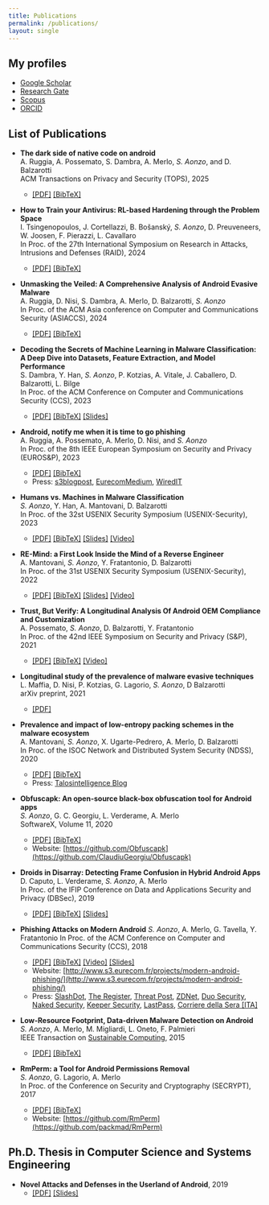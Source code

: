 ```yaml
---
title: Publications
permalink: /publications/
layout: single
---
```


## My profiles

+ [Google Scholar](https://scholar.google.fr/citations?user=h1RL7s4AAAAJ)
+ [Research Gate](https://www.researchgate.net/profile/Simone_Aonzo)
+ [Scopus](https://www.scopus.com/authid/detail.uri?authorId=57195635255)
+ [ORCID](https://orcid.org/0000-0001-9547-3502)


## List of Publications
+ **The dark side of native code on android** \
A. Ruggia, A. Possemato, S. Dambra, A. Merlo, *S. Aonzo*, and D. Balzarotti \
ACM Transactions on Privacy and Security (TOPS), 2025
  + [[PDF]](https://www.techrxiv.org/articles/preprint/The_Dark_Side_of_Native_Code_on_Android/21220247/1) [[BibTeX]](/assets/bib/ruggia2022dark.bib)

+ **How to Train your Antivirus: RL-based Hardening through the Problem Space** \
I. Tsingenopoulos, J. Cortellazzi, B. Bošanský, *S. Aonzo*, D. Preuveneers, W. Joosen, F. Pierazzi, L. Cavallaro \
In Proc. of the 27th International Symposium on Research in Attacks, Intrusions and Defenses (RAID), 2024
  + [[PDF]](https://dl.acm.org/doi/pdf/10.1145/3678890.3678912) [[BibTeX]]()

+ **Unmasking the Veiled: A Comprehensive Analysis of Android Evasive Malware** \
A. Ruggia, D. Nisi, S. Dambra, A. Merlo, D. Balzarotti, *S. Aonzo* \
In Proc. of the ACM Asia conference on Computer and Communications Security (ASIACCS), 2024
  + [[PDF]](https://dl.acm.org/doi/pdf/10.1145/3634737.3637658) [[BibTeX]](/assets/bib/ruggia2024unmasking.bib)

+ **Decoding the Secrets of Machine Learning in Malware Classification: A Deep Dive into Datasets, Feature Extraction, and Model Performance** \
S. Dambra, Y. Han, *S. Aonzo*, P. Kotzias, A. Vitale, J. Caballero, D. Balzarotti, L. Bilge \
In Proc. of the ACM Conference on Computer and Communications Security (CCS), 2023
  + [[PDF]](https://arxiv.org/pdf/2307.14657) [[BibTeX]](/assets/bib/dambra2023decoding.bib) [[Slides]](https://docs.google.com/presentation/d/1fUGDNj3O8ZzE8b-UhVjh12nhcZWQfcZBVezz8yPIOVU/edit?usp=sharing)


+ **Android, notify me when it is time to go phishing** \
A. Ruggia, A. Possemato, A. Merlo, D. Nisi, and *S. Aonzo* \
In Proc. of the 8th IEEE European Symposium on Security and Privacy (EUROS&P), 2023 
  + [[PDF]](https://www.s3.eurecom.fr/docs/eurosp23_inotify.pdf) [[BibTeX]](https://www.s3.eurecom.fr/bibs/eurosp23_inotify.bib)
  + Press: [s3blogpost](https://www.s3.eurecom.fr/post/2023/03/06/android-notify-me-when-it-is-time-to-go-phishing/), [EurecomMedium](https://eurecom-blog.medium.com/a-new-vulnerability-is-identified-in-the-android-system-by-eurecom-researchers-a97643ed8180), [WiredIT](https://www.wired.it/article/android-vulnerabilita-genova/)

+ **Humans vs. Machines in Malware Classification** \
*S. Aonzo*, Y. Han, A. Mantovani, D. Balzarotti \
In Proc. of the 32st USENIX Security Symposium (USENIX-Security), 2023 
  + [[PDF]](https://www.usenix.org/system/files/usenixsecurity23-aonzo.pdf) [[BibTeX]](/assets/bib/aonzo2023humans.bib) [[Slides]](https://docs.google.com/presentation/d/1pArIOq3WgUUusjDtFK9ntaGbeiUUbzmCuHxEe2lTaG4/edit?usp=sharing) [[Video]](https://youtu.be/atK2jQvebqE?si=tC6am18IxoyZSBpj)

+ **RE-Mind: a First Look Inside the Mind of a Reverse Engineer** \
A. Mantovani, *S. Aonzo*, Y. Fratantonio, D. Balzarotti \
In Proc. of the 31st USENIX Security Symposium (USENIX-Security), 2022 
  + [[PDF]](https://www.usenix.org/system/files/sec22-mantovani.pdf) [[BibTeX]](/assets/bib/mantovani2022remind.bib) [[Slides]](https://docs.google.com/presentation/d/1oJWV0oNEKpdzyCCvK2NbRl0LPvMiJHhZOfETeIXu0wA/edit?usp=sharing) [[Video]](https://www.youtube.com/watch?v=n7mVyF5hplI)

+ **Trust, But Verify: A Longitudinal Analysis Of Android OEM Compliance and Customization** \
A. Possemato, *S. Aonzo*, D. Balzarotti, Y. Fratantonio \
In Proc. of the 42nd IEEE Symposium on Security and Privacy (S&P), 2021 
  + [[PDF]](/assets/pdf/2021_oakland_customizations.pdf) [[BibTeX]](/assets/bib/possemato2021trust.bib) [[Video]](https://www.youtube.com/watch?v=Giy7JZRbADc)

+ **Longitudinal study of the prevalence of malware evasive techniques** \
L. Maffia, D. Nisi, P. Kotzias, G. Lagorio, *S. Aonzo*, D Balzarotti \
arXiv preprint, 2021
  + [[PDF]](https://arxiv.org/pdf/2112.11289) 

+ **Prevalence and impact of low-entropy packing schemes in the malware ecosystem** \
  A. Mantovani, *S. Aonzo*, X. Ugarte-Pedrero, A. Merlo, D. Balzarotti \
In Proc. of the ISOC Network and Distributed System Security (NDSS), 2020
  + [[PDF]](/assets/pdf/Prevalence_and_Impact_of_Low-Entropy_Packing_Schemes_in_the_Malware_Ecosystem.pdf) [[BibTeX]](/assets/bib/mantovani2020prevalence.bib) 
  + Press: [Talosintelligence Blog](https://blog.talosintelligence.com/2020/02/new-research-paper-prevalence-and.html)

+ **Obfuscapk: An open-source black-box obfuscation tool for Android apps** \
*S. Aonzo*, G. C. Georgiu, L. Verderame, A. Merlo \
SoftwareX, Volume 11, 2020
  + [[PDF]](https://www.sciencedirect.com/science/article/pii/S2352711019302791) [[BibTeX]](/assets/bib/aonzo2020obfuscapk.bib)
  + Website: [https://github.com/Obfuscapk](https://github.com/ClaudiuGeorgiu/Obfuscapk)

+ **Droids in Disarray: Detecting Frame Confusion in Hybrid Android Apps** \
D. Caputo, L. Verderame, *S. Aonzo*, A. Merlo \
In Proc. of the IFIP Conference on Data and Applications Security and Privacy (DBSec), 2019 
  + [[PDF]](/assets/pdf/Droids_in_Disarray_DetectingFrame_ConfusioninHybrid_Android_Apps.pdf) [[BibTeX]](/assets/bib/caputo2019droids.bib) [[Slides]](https://docs.google.com/presentation/d/1iSoeMAFL4JTrZlUDtDoZPoC-UJ7-aYsanFvc3MTCexc/edit?usp=sharing)

+ **Phishing Attacks on Modern Android**
*S. Aonzo*, A. Merlo, G. Tavella, Y. Fratantonio
In Proc. of the ACM Conference on Computer and Communications Security (CCS), 2018
  + [[PDF]](/assets/pdf/Phishing_Attacks_on_Modern_Android.pdf) [[BibTeX]](/assets/bib/aonzo2018phishing.bib) [[Video]](https://www.youtube.com/watch?v=J1tx4OZ_wMc) [[Slides]](https://docs.google.com/presentation/d/1YCQaVhk8Oww9liguba4wiRyGiC8SUlA-Fte7i8F0BTY)
  + Website: [http://www.s3.eurecom.fr/projects/modern-android-phishing/](http://www.s3.eurecom.fr/projects/modern-android-phishing/)
  + Press: [SlashDot](https://slashdot.org/story/18/09/26/1534203/password-managers-can-be-tricked-into-believing-that-malicious-android-apps-are-legitimate), [The Register](https://www.theregister.co.uk/2018/09/26/password_manager_theft/), [Threat Post](https://threatpost.com/android-app-verification-issues-pave-way-for-phishing-attacks/137774/), [ZDNet](https://www.zdnet.com/article/password-managers-can-be-tricked-into-believing-that-malicious-android-apps-are-legitimate/), [Duo Security](https://duo.com/decipher/researchers-identify-new-phishing-tactics-on-android-devices), [Naked Security](https://nakedsecurity.sophos.com/2018/09/28/mobile-password-managers-vulnerable-to-phishing-apps/), [Keeper Security](https://keepersecurity.com/blog/2018/09/26/response-to-phishing-attacks-on-android-password-managers/), [LastPass](https://blog.lastpass.com/2019/02/lastpass-bugcrowd-update-2h-2018.html/), [Corriere della Sera [ITA]](https://www.corriere.it/tecnologia/18_settembre_26/minaccia-phishing-android-mobile-password-manager-rischio-10bfb0dc-c0ca-11e8-8c2f-234b69fe8a3d.shtml)


+ **Low-Resource Footprint, Data-driven Malware Detection on Android** \
*S. Aonzo*, A. Merlo, M. Migliardi, L. Oneto, F. Palmieri \
IEEE Transaction on [Sustainable Computing](https://ieeexplore.ieee.org/xpl/RecentIssue.jsp?punumber=7274860), 2015 
  + [[PDF]](/assets/pdf/Low-Resource_Footprint,Data-Driven_Malware_Detection_on_Android.pdf) [[BibTeX]](/assets/bib/aonzo2017low.bib)

+ **RmPerm: a Tool for Android Permissions Removal** \
*S. Aonzo*, G. Lagorio, A. Merlo \
In Proc. of the Conference on Security and Cryptography (SECRYPT), 2017 
  + [[PDF]](/assets/pdf/RmPerm_a_Tool_for_Android_Permissions_Removal.pdf) [[BibTeX]](/assets/bib/aonzo2017rmperm.bib)
  + Website: [https://github.com/RmPerm](https://github.com/packmad/RmPerm)


## Ph.D. Thesis in Computer Science and Systems Engineering

+ **Novel Attacks and Defenses in the Userland of Android**, 2019
  + [[PDF]](https://iris.unige.it/retrieve/handle/11567/990743/385940/phdunige_3338799.pdf) [[Slides]](https://docs.google.com/presentation/d/1wOjezg7cu_-SUrCUZhoCsCgiG0jvFWg-TjR8dWqNJ-M/edit?usp=sharing)
